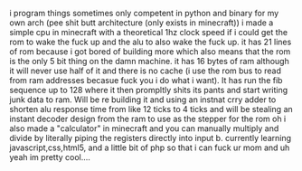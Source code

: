 i program things sometimes
only competent in python and binary for my own arch (pee shit butt architecture (only exists in minecraft))
i made a simple cpu in minecraft with a theoretical 1hz clock speed if i could get the rom to wake the fuck up and the alu to also wake the fuck up. it has 21 lines of 
rom because i got bored of building more which also means that the rom is the only 5 bit thing on the damn machine. it has 16 bytes of ram although it will never use half of it and there is no cache (i use the rom bus to read from ram addresses becasue fuck you i do what i want). 
It has run the fib sequence up to 128 where it then prompltly shits its pants and start writing junk data to ram. Will be re building it and using an instnat crry adder to shorten alu response time from like 12 ticks to 4 ticks and will be stealing an instant decoder design from the ram to use as the stepper for the rom 
oh i also made a "calculator" in minecraft and you can manually multiply and divide by literally piping the registers directly into input b. 
currently learning javascript,css,html5, and a little bit of php so that i can fuck ur mom
and uh yeah
im pretty cool....
